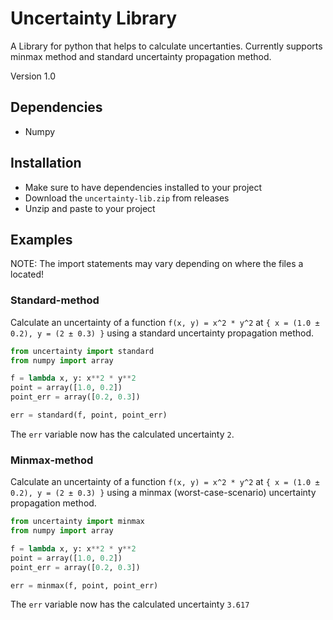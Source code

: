 # Uncertainty Library

A Library for python that helps to calculate uncertanties. 
Currently supports minmax method and standard uncertainty propagation method.

Version 1.0

## Dependencies
- Numpy

## Installation
- Make sure to have dependencies installed to your project
- Download the `uncertainty-lib.zip` from releases
- Unzip and paste to your project

## Examples
NOTE: The import statements may vary depending on where the files a located!

### Standard-method
Calculate an uncertainty of a function `f(x, y) = x^2 * y^2` at `{ x = (1.0 ± 0.2), y = (2 ± 0.3) }` using a standard uncertainty propagation method.

```python
from uncertainty import standard
from numpy import array

f = lambda x, y: x**2 * y**2
point = array([1.0, 0.2])
point_err = array([0.2, 0.3])

err = standard(f, point, point_err)
```

The `err` variable now has the calculated uncertainty `2`.

### Minmax-method
Calculate an uncertainty of a function `f(x, y) = x^2 * y^2` at `{ x = (1.0 ± 0.2), y = (2 ± 0.3) }` using a minmax (worst-case-scenario) uncertainty propagation method. 

```python
from uncertainty import minmax
from numpy import array

f = lambda x, y: x**2 * y**2
point = array([1.0, 0.2])
point_err = array([0.2, 0.3])

err = minmax(f, point, point_err)
```

The `err` variable now has the calculated uncertainty `3.617`
